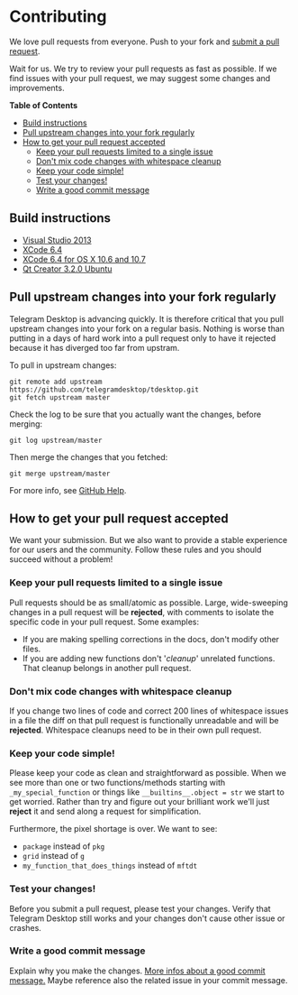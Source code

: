 # Contributing

We love pull requests from everyone.
Push to your fork and [submit a pull request][pr].

Wait for us. We try to review your pull requests as fast as possible.
If we find issues with your pull request, we may suggest some changes and improvements.

**Table of Contents**

* [Build instructions](#build-instructions)
* [Pull upstream changes into your fork regularly](#pull-upstream-changes-into-your-fork-regularly)
* [How to get your pull request accepted](#how-to-get-your-pull-request-accepted)
	* [Keep your pull requests limited to a single issue](#keep-your-pull-requests-limited-to-a-single-issue)
	* [Don't mix code changes with whitespace cleanup](#dont-mix-code-changes-with-whitespace-cleanup)
	* [Keep your code simple!](#keep-your-code-simple)
	* [Test your changes!](#test-your-changes)
	* [Write a good commit message](#write-a-good-commit-message)

## Build instructions

* [Visual Studio 2013][msvc]
* [XCode 6.4][xcode]
* [XCode 6.4 for OS X 10.6 and 10.7][xcode_old]
* [Qt Creator 3.2.0 Ubuntu][qtcreator]

## Pull upstream changes into your fork regularly

Telegram Desktop is advancing quickly. It is therefore critical that you pull upstream changes into your fork on a regular basis. Nothing is worse than putting in a days of hard work into a pull request only to have it rejected because it has diverged too far from upstram. 

To pull in upstream changes:

    git remote add upstream https://github.com/telegramdesktop/tdesktop.git
    git fetch upstream master

Check the log to be sure that you actually want the changes, before merging:

    git log upstream/master

Then merge the changes that you fetched:

    git merge upstream/master

For more info, see [GitHub Help][help_fork_repo].

## How to get your pull request accepted

We want your submission. But we also want to provide a stable experience for our users and the community. Follow these rules and you should succeed without a problem!

### Keep your pull requests limited to a single issue

Pull requests should be as small/atomic as possible. Large, wide-sweeping changes in a pull request will be **rejected**, with comments to isolate the specific code in your pull request. Some examples:

* If you are making spelling corrections in the docs, don't modify other files.
* If you are adding new functions don't '*cleanup*' unrelated functions. That cleanup belongs in another pull request.

### Don't mix code changes with whitespace cleanup

If you change two lines of code and correct 200 lines of whitespace issues in a file the diff on that pull request is functionally unreadable and will be **rejected**. Whitespace cleanups need to be in their own pull request.

### Keep your code simple!
Please keep your code as clean and straightforward as possible.
When we see more than one or two functions/methods starting with `_my_special_function` or things like `__builtins__.object = str` we start to get worried.
Rather than try and figure out your brilliant work we'll just **reject** it and send along a request for simplification.

Furthermore, the pixel shortage is over. We want to see:

* `package` instead of `pkg`
* `grid` instead of `g`
* `my_function_that_does_things` instead of `mftdt`

### Test your changes!

Before you submit a pull request, please test your changes. Verify that Telegram Desktop still works and your changes don't cause other issue or crashes.

### Write a good commit message
Explain why you make the changes. [More infos about a good commit message.][commit_message]
Maybe reference also the related issue in your commit message.

[//]: # (LINKS)
[msvc]: MSVC.md
[xcode]: XCODE.md
[xcode_old]: XCODEold.md
[qtcreator]: qtcreator.md

[help_fork_repo]: https://help.github.com/articles/fork-a-repo/

[commit_message]: http://tbaggery.com/2008/04/19/a-note-about-git-commit-messages.html
[pr]: ../../compare/